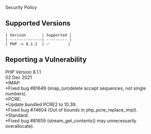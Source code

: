 Security Policy

## Supported Versions

    | Version       | Supported |
    | --------------| --------- |
    | PHP -> 8.1.1  | ✅        |

## Reporting a Vulnerability

PHP Version 8.1.1
<br>
02 Dec 2021
<br>
*IMAP:<br>
  *Fixed bug #81649 (imap_(un)delete accept sequences, not single numbers).<br>
*PCRE:<br>
  *Update bundled PCRE2 to 10.39.<br>
  *Fixed bug #74604 (Out of bounds in php_pcre_replace_impl).<br>
*Standard:<br>
  *Fixed bug #81659 (stream_get_contents() may unnecessarily overallocate).
